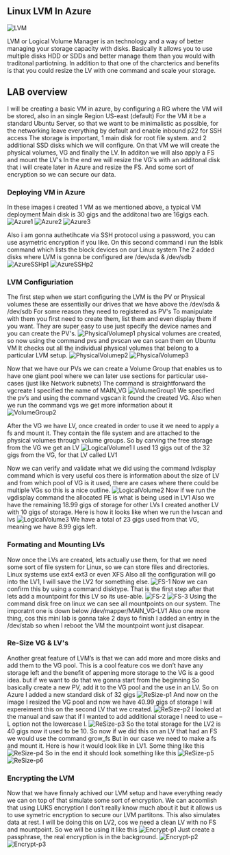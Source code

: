 ## Linux LVM In Azure 

![LVM](/images/LVM-logo.png)

LVM or Logical Volume Manager is an technology and a way of better managing your storage capacity with disks. 
Basically it allows you to use multiple disks HDD or SDDs and better manage them than you would with traditonal partiotning.
In addition to that one of the charcterics and benefits is that you could resize the LV with one command and scale your storage.

## LAB overview

I will be creating a basic VM in azure, by configuring a RG where the VM will be stored, also in an single Region US-east (default)
For the VM it be a standard Ubuntu Server, so that we want to be minimalistic as possible, for the networking leave everything by default and enable inbound p22 for SSH access
The storage is important, 1 main disk for root file system. and 2 additional SSD disks which we will configure.
On that VM we will create the physical volumes, VG and finally the LV. In additon we will also apply a FS and mount the LV's
In the end we will resize the VG's with an additonal disk that i will create later in Azure and resize the FS.
And some sort of encryption so we can secure our data.

### Deploying VM in Azure
In these images i created 1 VM as we mentioned above, a typical VM deployment
Main disk is 30 gigs and the additonal two are 16gigs each.
![Azure1](/images/Azure-p1.png)
![Azure2](/images/Azure-p2.png)
![Azure3](/images/Azure-p3.png)

Also i am gonna authetihcate via SSH protocol using a password, you can use asymetric encryption if you like.
On this second command i run the lsblk command which lists the block devices on our Linux system
The 2 added disks where LVM is gonna be configured are /dev/sda & /dev/sdb
![AzureSSHp1](/images/Azure-SSH-p1.png)
![AzureSSHp2](/images/Azure-SSH-p2.png)

### LVM Configuriation

The first step when we start configuring the LVM is the PV or Physical volumes these are essentially our drives that we have above the /dev/sda & /dev/sdb 
For some reason they need to registered as PV's
To manipulate with them you first need to create them, list them and even display them if you want.
They are super easy to use just specify the device names and you can create the PV's.
![PhysicalVolumep1](/images/PhysicalVolume-p1.png)
physical volumes are created, so now using the command pvs and pvscan we can scan them on Ubuntu VM
It checks out all the individual physical volumes that belong to a particular LVM setup.
![PhysicalVolumep2](/images/PhysicalVolume-p2.png)
![PhysicalVolumep3](/images/PhysicalVolume-p3.png)

Now that we have our PVs we can create a Volume Group that enables us to have one giant pool where we can later use sections for particular use-cases (just like Network subnets)
The command is straightforward the vgcreate
I specified the name of MAIN_VG 
![VolumeGroup1](/images/VolumeGroup-p1.png)
We specified the pv’s and using the command vgscan it found the created VG.
Also when we run the command vgs we get more information about it 
![VolumeGroup2](/images/VolumeGroup-p2.png)

After the VG we have LV, once created in order to use it we need to apply a fs and mount it. 
They contain the file system and are attached to the physical volumes through volume groups.
So by carving the free storage from the VG we get an LV 
![LogicalVolume1](/images/LogicalVolume-p1.png)
I used 13 gigs out of the 32 gigs from the VG, for that LV called LV1

Now we can verify and validate what we did using the command lvdisplay command which is very useful cos there is information about the size of LV and from which pool of VG is it used, there are cases where there could be multiple VGs so this is a nice outline.
![LogicalVolume2](/images/LogicalVolume-p2.png)
Now if we run the vgdisplay command the allocated PE is what is being used in LV1
Also we have the remaining 18.99 gigs of storage for other LVs
I created another LV with 10 gigs of storage.
Here is how it looks like when we run the lvscan and lvs
![LogicalVolume3](/images/LogicalVolume-p3.png)
We have a total of 23 gigs used from that VG, meaning we have 8.99 gigs left. 

### Formating and Mounting LVs

Now once the LVs are created, lets actually use them,  for that we need some sort of file system for Linux, so we can store files and directories.
Linux systems use ext4 ext3 or even XFS
Also all the configuration will go into the LV1, I will save the LV2 for something else.
![FS-1](/images/FileSystemMount-p1.png)
Now we can confirm this by using a command disktype.
That is the first step after that lets add a mountpoint for this LV so its use-able.
![FS-2](/images/FileSystemMount-p2.png)
![FS-3](/images/FileSystemMount-p3.png)
Using the command disk free on linux we can see all mountpoints on our system.
The imporatnt one is down below /dev/mapper/MAIN_VG-LV1 
Also one more thing, cos this mini lab is gonna take 2 days to finish I added an entry in the /dev/stab so when I reboot the VM the mountpoint wont just disapear.

### Re-Size VG & LV's

Another great feature of LVM’s is that we can add more and more disks and add them to the VG pool. This is a cool feature cos we don’t have any storage left and the benefit of appening more storage to the VG is a good idea.
but if we want to do that we gonna start from the beginning 
So basically create a new PV, add it to the VG pool and the use in an LV.
So on Azure I added a new standard disk of 32 gigs 
![ReSize-p1](/images/resizeLV-p1.png)
And now on the image I resized the VG pool and now we have 40.99 gigs of storage
I will expereiment this on the second LV that we created.
![ReSize-p2](/images/resizeLV-p2.png)
I looked at the manual and saw that if I wanted to add additional storage I need to use –L option not the lowercase l. 
![ReSize-p3](/images/resizeLV-p3.png)
So the total storage for the LV2 is 40 gigs now it used to be 10. 
So now if we did this on an LV that had an FS we would use the command grow_fs
But in our case we need to make a fs and mount it. 
Here is how it would look like in LV1. Some thing like this 
![ReSize-p4](/images/resizeLV-p4.png)
So in the end it should look something like this 
![ReSize-p5](/images/resizeLV-p5.png)
![ReSize-p6](/images/resizeLV-p6.png)

### Encrypting the LVM

Now that we have finnaly achived our LVM setup and have everything ready we can on top of that simulate some sort of encryption.
We can accomlish that using LUKS encryption 
I don’t really know much about it but it allows us to use symetric encryption to secure our LVM partitons. This also simulates data at rest.
I will be doing this on LV2, cos we need a clean LV with no FS and mountpoint.
So we will be using it like this 
![Encrypt-p1](/images/EncryptionLVM-p1.png)
Just create a passphrase, the real encryption is in the background.
![Encrypt-p2](/images/EncryptionLVM-p2.png)
![Encrypt-p3](/images/EncryptionLVM-p3.png)